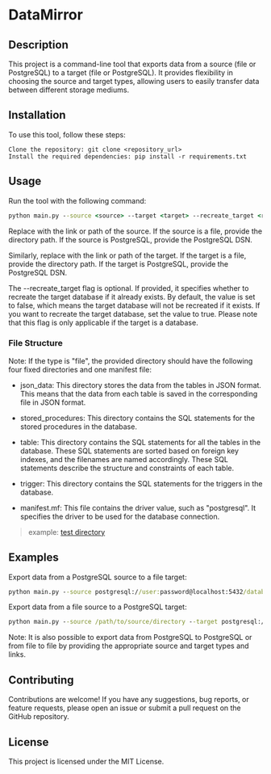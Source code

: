 # DataMirror

## Description

This project is a command-line tool that exports data from a source (file or PostgreSQL) to a target (file or PostgreSQL). It provides flexibility in choosing the source and target types, allowing users to easily transfer data between different storage mediums.

## Installation

To use this tool, follow these steps:

    Clone the repository: git clone <repository_url>
    Install the required dependencies: pip install -r requirements.txt


## Usage

Run the tool with the following command:

```cmd
python main.py --source <source> --target <target> --recreate_target <recreate_target>
```

Replace <source> with the link or path of the source. If the source is a file, provide the directory path. If the source is PostgreSQL, provide the PostgreSQL DSN.

Similarly, replace <target> with the link or path of the target. If the target is a file, provide the directory path. If the target is PostgreSQL, provide the PostgreSQL DSN.

The --recreate_target flag is optional. If provided, it specifies whether to recreate the target database if it already exists. By default, the value is set to false, which means the target database will not be recreated if it exists. If you want to recreate the target database, set the value to true. Please note that this flag is only applicable if the target is a database.

### File Structure

Note: If the type is "file", the provided directory should have the following four fixed directories and one manifest file:

- json_data: This directory stores the data from the tables in JSON format. This means that the data from each table is saved in the corresponding file in JSON format.

- stored_procedures: This directory contains the SQL statements for the stored procedures in the database.

- table: This directory contains the SQL statements for all the tables in the database. These SQL statements are sorted based on foreign key indexes, and the filenames are named accordingly. These SQL statements describe the structure and constraints of each table.

- trigger: This directory contains the SQL statements for the triggers in the database.

- manifest.mf: This file contains the driver value, such as "postgresql". It specifies the driver to be used for the database connection.

> example: [test directory](./test/source)

## Examples

Export data from a PostgreSQL source to a file target:

```cmd
python main.py --source postgresql://user:password@localhost:5432/database --target /path/to/target/directory
```


Export data from a file source to a PostgreSQL target:

```cmd
python main.py --source /path/to/source/directory --target postgresql://user:password@localhost:5432/database --recreate_target true
```

Note: It is also possible to export data from PostgreSQL to PostgreSQL or from file to file by providing the appropriate source and target types and links.

## Contributing

Contributions are welcome! If you have any suggestions, bug reports, or feature requests, please open an issue or submit a pull request on the GitHub repository.

## License

This project is licensed under the MIT License.